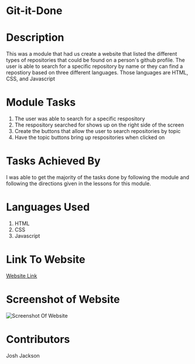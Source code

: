 # Git-it-Done

# Description
This was a module that had us create a website that listed the different types of repositories that could be found 
on a person's github profile. The user is able to search for a specific repository by name or they can find a repostiory
based on three different languages. Those languages are HTML, CSS, and Javascript

# Module Tasks
1. The user was able to search for a specific respository
2. The respository searched for shows up on the right side of the screen
3. Create the buttons that allow the user to search repositories by topic
4. Have the topic buttons bring up respositories when clicked on

# Tasks Achieved By
I was able to get the majority of the tasks done by following the module and 
following the directions given in the lessons for this module.

# Languages Used
1. HTML 
2. CSS
3. Javascript

# Link To Website
<a href=" https://joker282855.github.io/git-it-done/">Website Link</a>

# Screenshot of Website
<img src="./assests/images/repository.jpg" alt="Screenshot Of Website" />

# Contributors
Josh Jackson